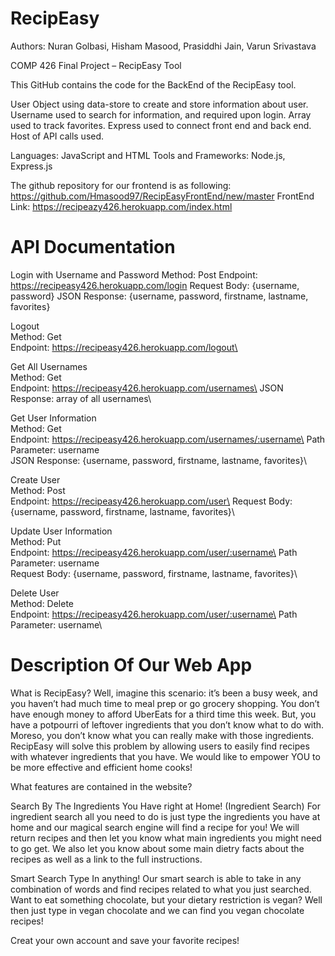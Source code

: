 # RecipEasy
Authors: Nuran Golbasi, Hisham Masood, Prasiddhi Jain, Varun Srivastava

COMP 426 Final Project – RecipEasy Tool

This GitHub contains the code for the BackEnd of the RecipEasy tool.

User Object using data-store to create and store information about user.
Username used to search for information, and required upon login.
Array used to track favorites. 
Express used to connect front end and back end. Host of API calls used.

Languages: JavaScript and HTML
Tools and Frameworks: Node.js, Express.js

The github repository for our frontend is as following: https://github.com/Hmasood97/RecipEasyFrontEnd/new/master
FrontEnd Link: https://recipeazy426.herokuapp.com/index.html

# API Documentation

Login with Username and Password
Method: Post
Endpoint: https://recipeasy426.herokuapp.com/login
Request Body: {username, password}
JSON Response: {username, password, firstname, lastname, favorites}

Logout\
Method: Get\
Endpoint: https://recipeasy426.herokuapp.com/logout\

Get All Usernames\
Method: Get\
Endpoint: https://recipeasy426.herokuapp.com/usernames\
JSON Response: array of all usernames\

Get User Information\
Method: Get\
Endpoint: https://recipeasy426.herokuapp.com/usernames/:username\
Path Parameter: username\
JSON Response: {username, password, firstname, lastname, favorites}\

Create User\
Method: Post\
Endpoint: https://recipeasy426.herokuapp.com/user\
Request Body: {username, password, firstname, lastname, favorites}\

Update User Information\
Method: Put\
Endpoint: https://recipeasy426.herokuapp.com/user/:username\
Path Parameter: username\
Request Body: {username, password, firstname, lastname, favorites}\

Delete User\
Method: Delete\
Endpoint: https://recipeasy426.herokuapp.com/user/:username\
Path Parameter: username\

# Description Of Our Web App

What is RecipEasy?
Well, imagine this scenario: it’s been a busy week, and you haven’t had much time to meal prep or go grocery shopping. 
You don’t have enough money to afford UberEats for a third time this week.
But, you have a potpourri of leftover ingredients that you don’t know what to do with. 
Moreso, you don’t know what you can really make with those ingredients. 
RecipEasy will solve this problem by allowing users to easily find recipes with whatever ingredients that you have. 
We would like to empower YOU to be more effective and efficient home cooks!

What features are contained in the website?

Search By The Ingredients You Have right at Home! (Ingredient Search)
For ingredient search all you need to do is just type the ingredients you have at home and our magical search engine will find a recipe for you! 
We will return recipes and then let you know what main ingredients you might need to go get. 
We also let you know about some main dietry facts about the recipes as well as a link to the full instructions.

Smart Search
Type In anything!
Our smart search is able to take in any combination of words and find recipes related to what you just searched. 
Want to eat something chocolate, but your dietary restriction is vegan? 
Well then just type in vegan chocolate and we can find you vegan chocolate recipes!

Creat your own account and save your favorite recipes!
